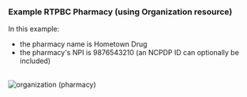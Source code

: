 ### Example RTPBC Pharmacy (using Organization resource)
In this example:
* the pharmacy name is Hometown Drug
* the pharmacy's NPI is 9876543210 (an NCPDP ID can optionally be included)

<br/>

<div><img src="https://www.frankmckinney.com/carin-rtpbc/rtpbc-organization-03.png" alt="organization (pharmacy)"></div>

<br/>